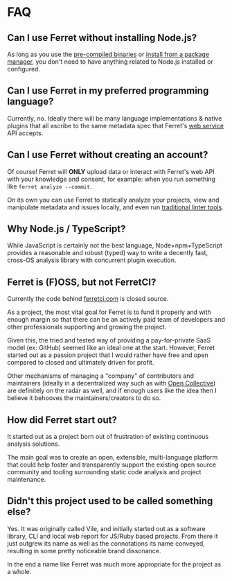 # FAQ

## Can I use Ferret without installing Node.js?

As long as you use the [pre-compiled binaries](start/#platform-binaries) or
[install from a package manager](start/#installation), you
don't need to have anything related to Node.js installed or configured.

## Can I use Ferret in my preferred programming language?

Currently, no. Ideally there will be many language implementations & native plugins that all ascribe to
the same metadata spec that Ferret's [web service](https://ferretci.com) API accepts.

## Can I use Ferret without creating an account?

Of course! Ferret will **ONLY** upload data or interact with Ferret's web
API with your knowledge and consent, for example: when you
run something like `ferret analyze --commit`.

On its own you can use Ferret to statically analyze your projects,
view and manipulate metadata and issues locally,
and even run [traditional linter tools](editor/).

## Why Node.js / TypeScript?

While JavaScript is certainly not the best language, Node+npm+TypeScript provides a reasonable
and robust (typed) way to write a decently fast, cross-OS analysis library with concurrent plugin execution.

## Ferret is (F)OSS, but not FerretCI?

Currently the code behind [ferretci.com](https://ferretci.com) is closed source.

As a project, the most vital goal for Ferret is to fund
it properly and with enough margin so that there can be an actively paid team of developers and other
professionals supporting and growing the project.

Given this, the tried and tested way of providing a pay-for-private SaaS model (ex: GitHub)
seemed like an ideal one at the start. However, Ferret started out as a passion project
that I would rather have free and open compared to closed and ultimately driven for profit.

Other mechanisms of managing a "company" of contributors and maintainers (ideally in a decentralized way
such as with [Open Collective](https://opencollective.com)) are definitely on the radar as well, and if enough users like the idea then
I believe it behooves the maintainers/creators to do so.

## How did Ferret start out?

It started out as a project born out of frustration of existing continuous analysis solutions.

The main goal was to create an open, extensible, multi-language platform that could help
foster and transparently support the existing open source community and tooling surrounding
static code analysis and project maintenance.

## Didn't this project used to be called something else?

Yes. It was originally called Vile, and initially started out as a software library, CLI and
local web report for JS/Ruby based projects. From there it just outgrew its name as well as the
connotations its name conveyed, resulting in some pretty noticeable brand dissonance.

In the end a name like Ferret was much more appropriate for the project as a whole.
